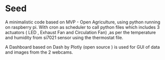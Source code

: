# Seed
A minimalistic code based on MVP - Open Agriculture, using python running on raspberry pi.
With cron as scheduler to call python files which includes 3 actuators ( LED , Exhaust Fan and Circulation Fan) ,as per the temperature and humidity from si7021 sensor using the thermostat file.

A Dashboard based on Dash by Plotly (open source ) is used for GUI of data and images from the 2 webcams.
